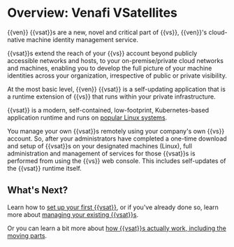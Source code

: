 # Overview: Venafi VSatellites

{{ven}} {{vsat}}s are a new, novel and critical part of {{vs}}, 
{{ven}}'s cloud-native machine identity management service.

{{vsat}}s extend the reach of your {{vs}} account beyond 
publicly accessible networks and hosts, to your on-premise/private 
cloud networks and machines, enabling you to develop the full 
picture of your machine identities across your organization, 
irrespective of public or private visibility.

<!-- **(TBD: Overview InfoGraphic of VSat architecture; [start with 
this one from Walter](https://lucid.app/lucidchart/invitations/accept/f0887f79-c3a8-4fc0-9e83-add50c7d6a1b) 
-->
At the most basic level, {{ven}} {{vsat}} is a self-updating 
application that is a runtime extension of {{vs}} that runs within 
your private infrastructure.

{{vsat}} is a modern, self-contained, low-footprint, 
Kubernetes-based application runtime and runs on [popular 
Linux systems](t-VSatellite-deployNew.md). 

You manage your own {{vsat}}s remotely using your company's own 
{{vs}} account. So, after your administrators have completed a 
one-time download and setup of {{vsat}}s on your designated 
machines (Linux), full administration and management of services 
for those {{vsat}}s is performed from using the {{vs}} web 
console. This includes self-updates of the {{vsat}} runtime itself.

## What's Next?

Learn how to [set up your first {{vsat}}](t-VSatellite-deployNew.md), 
or if you've already done so, learn more about [managing your existing 
{{vsat}}s](t-VSatellite-managing.md).

Or you can learn a bit more about [how {{vsat}}s actually work, 
including the moving parts](c-VSatellite-howItWorks.md).
